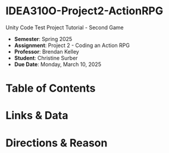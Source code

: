 # IDEA310O-Project2-ActionRPG
Unity Code Test Project Tutorial - Second Game
- **Semester**: Spring 2025
- **Assignment**: Project 2 - Coding an Action RPG
- **Professor**: Brendan Kelley
- **Student**: Christine Surber
- **Due Date**: Monday, March 10, 2025

# Table of Contents

# Links & Data

# Directions & Reason
